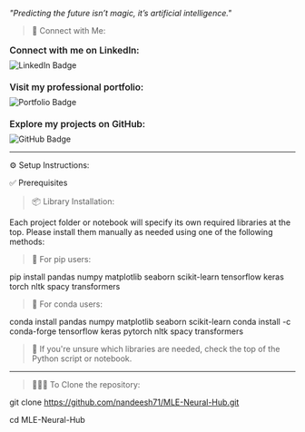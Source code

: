  *"Predicting the future isn’t magic, it’s artificial intelligence."*


> 🔗 Connect with Me:



<p style="font-size:16px; font-weight:600; margin-bottom:8px;">
  Connect with me on LinkedIn:
</p>
<a href="https://www.linkedin.com/in/nandeesh71" target="_blank" title="Visit my LinkedIn Profile" style="text-decoration:none;">
  <img src="https://img.shields.io/badge/LinkedIn-%230077B5.svg?&style=for-the-badge&logo=linkedin&logoColor=white" alt="LinkedIn Badge" />
</a>

<p style="font-size:16px; font-weight:600; margin:20px 0 8px 0;">
  Visit my professional portfolio:
</p>
<a href="https://nandeesh-71.web.app" target="_blank" title="Explore my Portfolio" style="text-decoration:none;">
  <img src="https://img.shields.io/badge/Portfolio-%23000000.svg?&style=for-the-badge&logo=web&logoColor=white" alt="Portfolio Badge" />
</a>

<p style="font-size:16px; font-weight:600; margin:20px 0 8px 0;">
  Explore my projects on GitHub:
</p>
<a href="https://github.com/nandeesh71" target="_blank" title="Check out my GitHub" style="text-decoration:none;">
  <img src="https://img.shields.io/badge/GitHub-%23121011.svg?&style=for-the-badge&logo=github&logoColor=white" alt="GitHub Badge" />
</a>


-------------------------------------------------------------------------------------------------------


⚙️ Setup Instructions:

✅ Prerequisites

> 📦 Library Installation:

Each project folder or notebook will specify its own required libraries at the top.
Please install them manually as needed using one of the following methods:

> 📌 For pip users:

pip install pandas numpy matplotlib seaborn scikit-learn tensorflow keras torch nltk spacy transformers

> 📌 For conda users:

conda install pandas numpy matplotlib seaborn scikit-learn
conda install -c conda-forge tensorflow keras pytorch nltk spacy transformers

> 📍 If you're unsure which libraries are needed, check the top of the Python script or notebook.


-------------------------------------------------------------------------------------------------------


> 🧑🏻‍💻 To Clone the repository:

git clone https://github.com/nandeesh71/MLE-Neural-Hub.git

cd MLE-Neural-Hub
